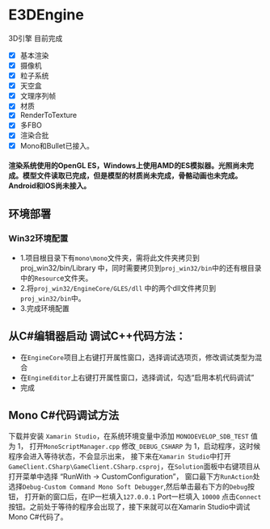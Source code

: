 # E3DEngine
3D引擎 目前完成
- [x] 基本渲染
- [x] 摄像机
- [x] 粒子系统
- [x] 天空盒
- [x] 文理序列帧
- [x] 材质
- [x] RenderToTexture
- [x] 多FBO
- [x] 渲染合批
- [x] Mono和Bullet已接入。

#### 渲染系统使用的OpenGL ES，Windows上使用AMD的ES模拟器。光照尚未完成。模型文件读取已完成，但是模型的材质尚未完成，骨骼动画也未完成。Android和IOS尚未接入。

## 环境部署

### Win32环境配置

- 1.项目根目录下有``mono\mono``文件夹，需将此文件夹拷贝到proj_win32/bin/Library 中，同时需要拷贝到``proj_win32/bin``中的还有根目录中的``Resourc``e文件夹。 
- 2.将``proj_win32/EngineCore/GLES/dll`` 中的两个dll文件拷贝到``proj_win32/bin``中。 
- 3.完成环境配置

## 从C#编辑器启动 调试C++代码方法：
- 在``EngineCore``项目上右键打开属性窗口，选择调试选项页，修改调试类型为混合
- 在``EngineEditor``上右键打开属性窗口，选择调试，勾选“启用本机代码调试”
- 完成

## Mono C#代码调试方法
下载并安装 ``Xamarin Studio``，在系统环境变量中添加 ``MONODEVELOP_SDB_TEST`` 值为 1，
打开``MonoScriptManager.cpp`` 修改``_DEBUG_CSHARP`` 为 1，启动程序，这时候程序会进入等待状态，不会显示出来， 
接下来在``Xamarin Studio``中打开``GameClient.CSharp\GameClient.CSharp.csproj``，在``Solution``面板中右键项目从打开菜单中选择 “RunWith -> CustomConfiguration”，
窗口最下方``RunAction``处选择``Debug-Custom Command Mono Soft Debugger``,然后单击最右下方的``Debug``按钮，
打开新的窗口后，在IP一栏填入``127.0.0.1`` Port一栏填入 ``10000`` 点击``Connect``按钮。之前处于等待的程序会出现了，接下来就可以在Xamarin Studio中调试Mono C#代码了。
